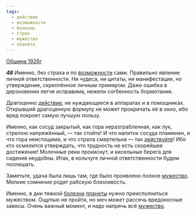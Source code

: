 ```yaml
---
tags:
  - действие
  - возможности
  - болезнь
  - страх
  - мужество
  - планета
---
```


[Община 1926г](/agni/1926)

___48___
Именно, без страха и по [возможности](/tag/#возможности) сами. Правильно явление личной ответственности. Ни чудеса, ни цитаты, ни манифестации, но утверждение, скреплённое личным примером. Даже ошибка в дерзновении легче исправима, нежели согбенность бормотания.   

Драгоценно [действие](/tag/#действие), не нуждающееся в аппаратах и в помощниках. Открывший драгоценную формулу не может прокричать её в окно, ибо вред покроет самую лучшую пользу.   

Именно, как сосуд закрытый, как гора неразграбленная, как лук, стрелою напряжённый, — так стойте! И что напиток сосуда пламенен, и что гора неистощима, и что стрела смертельна — так [действуйте](/tag/#действие)! Ибо кто осмелится утверждать, что трудность не есть скорейшее достижение! Молочные реки прокиснут, и кисельные берега для сидения неудобны. Итак, в кольчуге личной ответственности будем поспешать.   

Заметьте, удача была лишь там, где было проявлено полное [мужество](/tag/#мужество). Мелкие сомнения родят рабскую боязливость.   

Именно, в дни тяжкой [болезни](/tag/#болезнь) [планеты](/tag/#планета) нужно преисполниться мужеством. Ощупью не пройти, но меч может рассечь вредоносные завесы. Очень важный момент, и надо напрячь всё [мужество](/tag/#мужество).   

